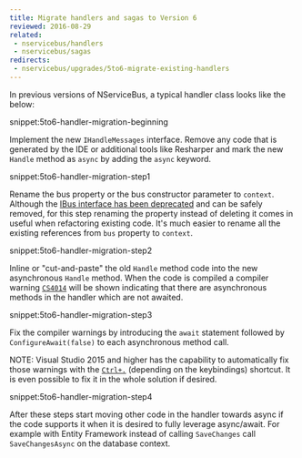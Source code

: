 ```yaml
---
title: Migrate handlers and sagas to Version 6
reviewed: 2016-08-29
related:
 - nservicebus/handlers
 - nservicebus/sagas
redirects:
 - nservicebus/upgrades/5to6-migrate-existing-handlers
---
```


In previous versions of NServiceBus, a typical handler class looks like the below:

snippet:5to6-handler-migration-beginning

Implement the new `IHandleMessages` interface. Remove any code that is generated by the IDE or additional tools like Resharper and mark the new `Handle` method as `async` by adding the `async` keyword.

snippet:5to6-handler-migration-step1

Rename the bus property or the bus constructor parameter to `context`. Although the [IBus interface has been deprecated](moving-away-from-ibus.md) and can be safely removed, for this step renaming the property instead of deleting it comes in useful when refactoring existing code. It's much easier to rename all the existing references from `bus` property to `context`.

snippet:5to6-handler-migration-step2

Inline or "cut-and-paste" the old `Handle` method code into the new asynchronous `Handle` method. When the code is compiled a compiler warning [`CS4014`](https://msdn.microsoft.com/en-us/library/hh873131.aspx) will be shown indicating that there are asynchronous methods in the handler which are not awaited.

snippet:5to6-handler-migration-step3

Fix the compiler warnings by introducing the `await` statement followed by `ConfigureAwait(false)` to each asynchronous method call.

NOTE: Visual Studio 2015 and higher has the capability to automatically fix those warnings with the [`Ctrl+.`](https://msdn.microsoft.com/en-us/library/dn872466.aspx) (depending on the keybindings) shortcut. It is even possible to fix it in the whole solution if desired.

snippet:5to6-handler-migration-step4

After these steps start moving other code in the handler towards async if the code supports it when it is desired to fully leverage async/await. For example with Entity Framework instead of calling `SaveChanges` call `SaveChangesAsync` on the database context.
